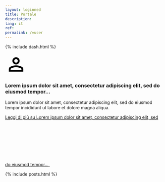 ```yaml
---
layout: loginned
title: Portale
description:
lang: it
ref: 
permalink: /=user
---
```

{% include dash.html %}

<div class="row">
  <div class="col-12 col-lg-8">
    <!--start card-->
    <div class="card-wrapper card-space">
      <div class="card card-bg card-big">
        <div class="card-body">
          <div class="top-icon">
<svg xmlns="http://www.w3.org/2000/svg" height="70px" viewBox="0 -960 960 960" width="70px" fill="#000000"><path d="M480-480q-66 0-113-47t-47-113q0-66 47-113t113-47q66 0 113 47t47 113q0 66-47 113t-113 47ZM160-160v-112q0-34 17.5-62.5T224-378q62-31 126-46.5T480-440q66 0 130 15.5T736-378q29 15 46.5 43.5T800-272v112H160Zm80-80h480v-32q0-11-5.5-20T700-306q-54-27-109-40.5T480-360q-56 0-111 13.5T260-306q-9 5-14.5 14t-5.5 20v32Zm240-320q33 0 56.5-23.5T560-640q0-33-23.5-56.5T480-720q-33 0-56.5 23.5T400-640q0 33 23.5 56.5T480-560Zm0-80Zm0 400Z"/></svg>          </div>
          <h3 class="card-title h5 ">Lorem ipsum dolor sit amet, consectetur adipiscing elit, sed do eiusmod tempor…</h3>
          <p class="card-text font-serif">Lorem ipsum dolor sit amet, consectetur adipiscing elit, sed do eiusmod tempor incididunt ut labore et dolore magna aliqua.</p>
          <a class="read-more" href="#">
            <span class="text">Leggi di più</span>
            <span class="visually-hidden">su Lorem ipsum dolor sit amet, consectetur adipiscing elit, sed do eiusmod tempor…</span>
            <svg class="icon"><use href="/bootstrap-italia/dist/svg/sprites.svg#it-arrow-right"></use></svg>
          </a>
        </div>
      </div>
    </div>
    <!--end card-->
  </div>
</div>

{% include posts.html %}

